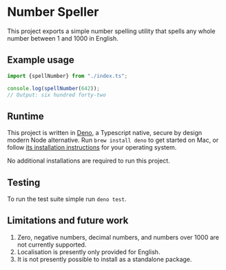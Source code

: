 # Number Speller

This project exports a simple number spelling utility that spells any whole number
between 1 and 1000 in English.

## Example usage

```typescript
import {spellNumber} from "./index.ts";

console.log(spellNumber(642));
// Output: six hundred forty-two
```

## Runtime

This project is written in [Deno](https://deno.land/), a Typescript native, secure by
design modern Node alternative. Run `brew install deno` to get started on Mac, or follow
[its installation instructions](https://deno.land/#installation) for your operating
system.

No additional installations are required to run this project.

## Testing

To run the test suite simple run `deno test`.

## Limitations and future work

1. Zero, negative numbers, decimal numbers, and numbers over 1000 are not currently
   supported.
1. Localisation is presently only provided for English.
1. It is not presently possible to install as a standalone package.
